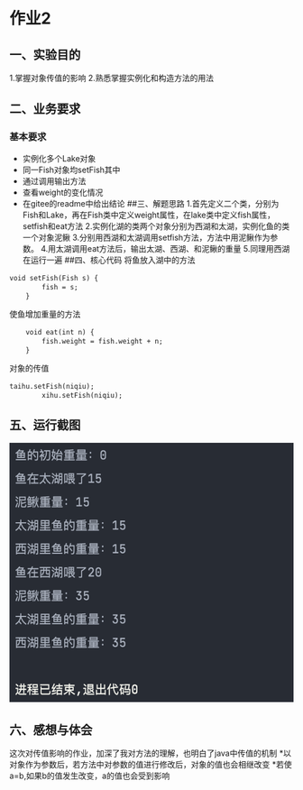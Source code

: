 # 作业2
## 一、实验目的
1.掌握对象传值的影响
2.熟悉掌握实例化和构造方法的用法
## 二、业务要求
### 基本要求
* 实例化多个Lake对象
* 同一Fish对象均setFish其中
* 通过调用输出方法
* 查看weight的变化情况
* 在gitee的readme中给出结论
##三、解题思路
1.首先定义二个类，分别为Fish和Lake，再在Fish类中定义weight属性，在lake类中定义fish属性，setfish和eat方法
2.实例化湖的类两个对象分别为西湖和太湖，实例化鱼的类一个对象泥鳅
3.分别用西湖和太湖调用setfish方法，方法中用泥鳅作为参数。
4.用太湖调用eat方法后，输出太湖、西湖、和泥鳅的重量
5.同理用西湖在运行一遍
##四、核心代码
将鱼放入湖中的方法
```
void setFish(Fish s) {
        fish = s;
    }
```
使鱼增加重量的方法
```
    void eat(int n) {
        fish.weight = fish.weight + n;
    }
```
对象的传值
```
taihu.setFish(niqiu);
        xihu.setFish(niqiu);
```
## 五、运行截图
![截图](https://github.com/TakiSakura/zuoye2/blob/460651cae412437f8c2cacae3e1ff4779a0154ab/%E6%88%AA%E5%B1%8F2021-11-01%20%E4%B8%8A%E5%8D%8812.30.07.png)
## 六、感想与体会
这次对传值影响的作业，加深了我对方法的理解，也明白了java中传值的机制
*以对象作为参数后，若方法中对参数的值进行修改后，对象的值也会相继改变
*若使a=b,如果b的值发生改变，a的值也会受到影响
